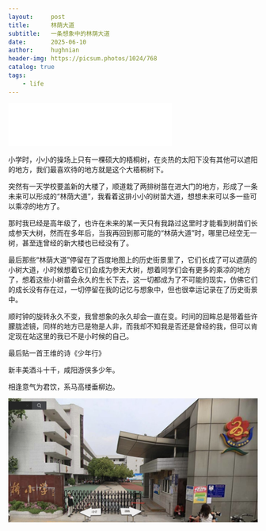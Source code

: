 ```yaml
---
layout:     post
title:      林荫大道
subtitle:   一条想象中的林荫大道
date:       2025-06-10
author:     hughnian
header-img: https://picsum.photos/1024/768
catalog: true
tags:
    - life
---
```


<iframe frameborder="no" border="0" marginwidth="0" marginheight="0" width=330 height=86 src="//music.163.com/outchain/player?type=2&id=1948669917&auto=1&height=66"></iframe> 

小学时，小小的操场上只有一棵硕大的梧桐树，在炎热的太阳下没有其他可以遮阳的地方，我们最喜欢待的地方就是这个大梧桐树下。

突然有一天学校要盖新的大楼了，顺道栽了两排树苗在进大门的地方，形成了一条未来可以形成的“林荫大道”，我看着这排小小的树苗大道，想想未来可以多一些可以乘凉的地方了。

那时我已经是高年级了，也许在未来的某一天只有我路过这里时才能看到树苗们长成参天大树，然而在多年后，当我再回到那可能的“林荫大道”时，哪里已经空无一树，甚至连曾经的新大楼也已经没有了。

最后那些“林荫大道”停留在了百度地图上的历史街景里了，它们长成了可以遮荫的小树大道，小时候想着它们会成为参天大树，想着同学们会有更多的乘凉的地方了，想着这些小树苗会永久的生长下去，这一切都成为了不可能的现实，仿佛它们的成长没有存在过，一切停留在我的记忆与想象中，但也很幸运记录在了历史街景中。

顺时钟的旋转永久不变，我曾想象的永久却会一直在变。时间的回眸总是带着些许朦胧滤镜，同样的地方已是物是人非，而我却不知我是否还是曾经的我，但可以肯定现在站这里的我已不是小时候的自己。


最后贴一首王维的诗《少年行》  

新丰美酒斗十千，咸阳游侠多少年。  

相逢意气为君饮，系马高楼垂柳边。


![](/img/photo/xiaoxue.png)